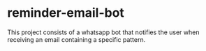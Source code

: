 # reminder-email-bot
This project consists of a whatsapp bot that notifies the user when receiving an email containing a specific pattern.
